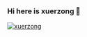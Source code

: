 ### Hi here is xuerzong 👋

<!--
**xuerzong/xuerzong** is a ✨ _special_ ✨ repository because its `README.md` (this file) appears on your GitHub profile.

Here are some ideas to get you started:

- 🔭 I’m currently working on ...
- 🌱 I’m currently learning ...
- 👯 I’m looking to collaborate on ...
- 🤔 I’m looking for help with ...
- 💬 Ask me about ...
- 📫 How to reach me: ...
- 😄 Pronouns: ...
- ⚡ Fun fact: ...
-->
[![xuerzong](https://github-readme-stats.vercel.app/api?username=xuerzong&show_icons=true&theme=jolly)](https://github-readme-stats.vercel.app/api)
